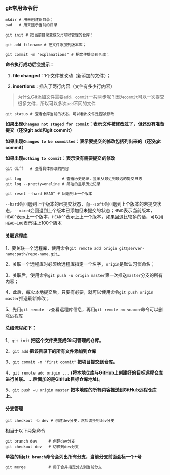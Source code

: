 ### git常用命令行

```
mkdir # 用来创建新目录；
pwd   # 用来显示当前的目录
```

```
git init # 把当前目录变成Git可以管理的仓库：
```

```
git add filename # 把文件添加到版本库；
```

```
git commit -m "explanations" # 把文件提交到仓库；
```

**命令执行成功后会提示：**

1. __file changed__：1个文件被改动（新添加的文件）；

2. __insertions__：插入了两行内容（文件有多少行内容）

>为什么Git添加文件需要`add`，`commit`一共两步呢？因为`commit`可以一次提交很多文件，所以可以多次`add`不同的文件

```
git status # 查看仓库当前的状态，可以看出文件是否被修改
```

__如果出现`Changes not staged for commit`：表示文件被修改过了，但还没有准备提交（还没git add和git commit）__

__如果出现`Changes to be committed`：表示要提交的修改包括列出来的（还没git commit）__

__如果出现`nothing to commit`：表示没有需要提交的修改__

```
git diff   # 查看具体修改的内容
```

```
git log                  # 查看历史记录，显示从最近到最远的提交日志
git log --pretty=oneline # 简洁的显示历史记录
```

```
git reset --hard HEAD^ # 回退到上一个版本
```

`--hard`会回退到上个版本的已提交状态，而`--soft`会回退到上个版本的未提交状态，`--mixed`会回退到上个版本已添加但未提交的状态；`HEAD`表示当前版本，`HEAD^`表示上一个版本，`HEAD^^`表示上上一个版本，如果回退比较多的话，可以用`HEAD~100`表示往上100个版本

#### 关联远程库

1、要关联一个远程库，使用命令`git remote add origin git@server-name:path/repo-name.git`_

2、关联一个远程库时必须给远程库指定一个名字，`origin`是默认习惯命名；

3、关联后，使用命令`git push -u origin master`第一次推送`master`分支的所有内容；

4、此后，每次本地提交后，只要有必要，就可以使用命令`git push origin master`推送最新修改；

5、先用`git remote -v`查看远程库信息，再用`git remote rm <name>`命令可以删除远程库

#### 总结流程如下：

1、`git init`
__把这个文件夹变成Git可管理的仓库。__

2、`git add`
__把该目录下的所有文件添加到仓库__

3、`git commit -m "first commit"`
__把项目提交到仓库。__

4、`git remote add origin ...`
__(将本地仓库与GitHub上创建好的目标远程仓库进行关联。 …后面加的是GitHub目标仓库地址)。__

5、`git push -u origin master`
__把本地库的所有内容推送到GitHub远程仓库上。__



#### 分支管理

```
git checkout -b dev # 创建dev分支，然后切换到dev分支
```

相当于以下两条命令

```plain
git branch dev     # 创建dev分支
git checkout dev   # 切换到dev分支
```

__单独的用`git branch`命令会列出所有分支，当前分支前面会标一个`*`号__

```
git merge          # 用于合并指定分支到当前分支
```

